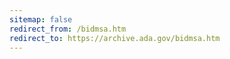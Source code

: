 ```yaml
---
sitemap: false 
redirect_from: /bidmsa.htm 
redirect_to: https://archive.ada.gov/bidmsa.htm 
---
```

